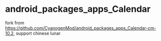 android_packages_apps_Calendar
==============================

fork from https://github.com/CyanogenMod/android_packages_apps_Calendar-cm-10.2, support chinese lunar 


